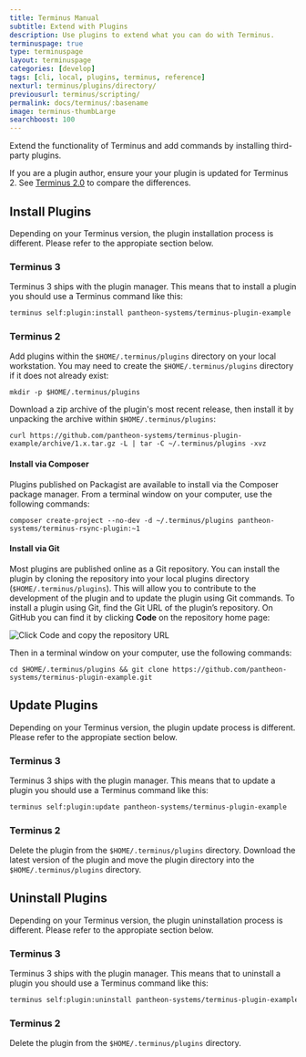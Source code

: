 ```yaml
---
title: Terminus Manual
subtitle: Extend with Plugins
description: Use plugins to extend what you can do with Terminus.
terminuspage: true
type: terminuspage
layout: terminuspage
categories: [develop]
tags: [cli, local, plugins, terminus, reference]
nexturl: terminus/plugins/directory/
previousurl: terminus/scripting/
permalink: docs/terminus/:basename
image: terminus-thumbLarge
searchboost: 100
---
```


Extend the functionality of Terminus and add commands by installing third-party plugins.

<Alert title="Note" type="info">

If you are a plugin author, ensure your your plugin is updated for Terminus 2. See [Terminus 2.0](/terminus-2-0) to compare the differences.

</Alert>

## Install Plugins

Depending on your Terminus version, the plugin installation process is different. Please refer to the appropiate section below.

### Terminus 3

Terminus 3 ships with the plugin manager. This means that to install a plugin you should use a Terminus command like this:

```bash
terminus self:plugin:install pantheon-systems/terminus-plugin-example
```

### Terminus 2

Add plugins within the `$HOME/.terminus/plugins` directory on your local workstation. You may need to create the `$HOME/.terminus/plugins` directory if it does not already exist:

```bash{promptUser: user}
mkdir -p $HOME/.terminus/plugins
```

Download a zip archive of the plugin's most recent release, then install it by unpacking the archive within `$HOME/.terminus/plugins`:

```bash{promptUser: user}
curl https://github.com/pantheon-systems/terminus-plugin-example/archive/1.x.tar.gz -L | tar -C ~/.terminus/plugins -xvz
```

<Accordion title="Composer and Git - Explore Advanced Installation Methods (Optional)" id="advance-installs" icon="lightbulb">

#### Install via Composer

Plugins published on Packagist are available to install via the Composer package manager. From a terminal window on your computer, use the following commands:

```bash{promptUser: user}
composer create-project --no-dev -d ~/.terminus/plugins pantheon-systems/terminus-rsync-plugin:~1
```

#### Install via Git

Most plugins are published online as a Git repository. You can install the plugin by cloning the repository into your local plugins directory (`$HOME/.terminus/plugins`). This will allow you to contribute to the development of the plugin and to update the plugin using Git commands. To install a plugin using Git, find the Git URL of the plugin’s repository. On GitHub you can find it by clicking **<span class="glyphicons glyphicon-save"></span> Code** on the repository home page:

![Click Code and copy the repository URL](../../images/github/github-code-clone-ssh.png "GitHub clone URL")

Then in a terminal window on your computer, use the following commands:

```bash{promptUser: user}
cd $HOME/.terminus/plugins && git clone https://github.com/pantheon-systems/terminus-plugin-example.git
```

</Accordion>

## Update Plugins

Depending on your Terminus version, the plugin update process is different. Please refer to the appropiate section below.

### Terminus 3

Terminus 3 ships with the plugin manager. This means that to update a plugin you should use a Terminus command like this:

```bash
terminus self:plugin:update pantheon-systems/terminus-plugin-example
```

### Terminus 2

Delete the plugin from the `$HOME/.terminus/plugins` directory. Download the latest version of the plugin and move the plugin directory into the `$HOME/.terminus/plugins` directory.

## Uninstall Plugins

Depending on your Terminus version, the plugin uninstallation process is different. Please refer to the appropiate section below.

### Terminus 3

Terminus 3 ships with the plugin manager. This means that to uninstall a plugin you should use a Terminus command like this:

```bash
terminus self:plugin:uninstall pantheon-systems/terminus-plugin-example
```

### Terminus 2

Delete the plugin from the `$HOME/.terminus/plugins` directory.
